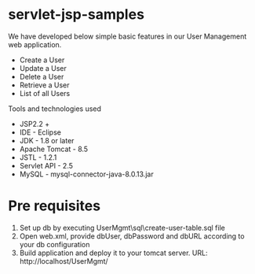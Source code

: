 # servlet-jsp-samples
We have developed below simple basic features in our User Management web application.
  - Create a User
  - Update a User
  - Delete a User
  - Retrieve a User
  - List of all Users
	
Tools and technologies used
  - JSP2.2 +
  - IDE - Eclipse
  - JDK - 1.8 or later
  - Apache Tomcat - 8.5
  - JSTL - 1.2.1
  - Servlet API - 2.5
  - MySQL - mysql-connector-java-8.0.13.jar
	
# Pre requisites 
1. Set up db by executing UserMgmt\sql\create-user-table.sql file
2. Open web.xml, provide dbUser, dbPassword and dbURL according to your db configuration
3. Build application and deploy it to your tomcat server. URL: http://localhost/UserMgmt/